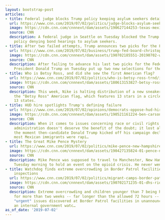 ```yaml
---
layout: bootstrap-post
articles:
- title: Federal judge blocks Trump policy keeping asylum seekers detained
  url: https://www.cnn.com/2019/07/02/politics/judge-blocks-asylum-seekers-detained/index.html
  image: https://cdn.cnn.com/cnnnext/dam/assets/190627144253-texas-mexico-border-migrants-file-super-tease.jpg
  source: CNN
  description: A federal judge in Seattle on Tuesday blocked the Trump administration
    policy denying bond hearings to asylum seekers.
- title: After two failed attempts, Trump announces two picks for the Federal Reserve
  url: https://www.cnn.com/2019/07/02/business/trump-fed-board-christopher-waller-judy-shelton/index.html
  image: https://cdn.cnn.com/cnnnext/dam/assets/190702185551-20190702-waller-shelton-split-restricted-super-tease.jpg
  source: CNN
  description: After failing to advance his last two picks for the Federal Reserve,
    President Donald Trump on Tuesday put up two new selections for the central bank.
- title: Who is Betsy Ross, and did she sew the first American flag?
  url: https://www.cnn.com/2019/07/02/politics/who-is-betsy-ross-trnd/index.html
  image: https://cdn.cnn.com/cnnnext/dam/assets/180613153827-betsy-ross-tbt-super-tease.jpg
  source: CNN
  description: This week, Nike is halting distribution of a new sneaker featuring
    the "Betsy Ross" American flag, which features 13 stars in a circle for the original
    13 states.
- title: HUD hire spotlights Trump's defining failure
  url: https://www.cnn.com/2019/07/02/opinions/democrats-oppose-hud-hire-trump-administration-bailey/index.html
  image: https://cdn.cnn.com/cnnnext/dam/assets/190521161224-ben-carson-hud-congressional-hearing-05212019-super-tease.jpg
  source: CNN
  description: When it comes to issues concerning race or civil rights, the Trump
    administration doesn't deserve the benefit of the doubt; it lost all credibility
    the moment then-candidate Donald Trump kicked off his campaign declaring that
    most Mexican immigrants were rapi…
- title: The Great Mike Pence Mystery
  url: https://www.cnn.com/2019/07/02/politics/mike-pence-new-hampshire-cancellation-emergency-reason/index.html
  image: https://cdn.cnn.com/cnnnext/dam/assets/190427135824-01-pence-nra-042619-super-tease.jpg
  source: CNN
  description: Mike Pence was supposed to travel to Manchester, New Hampshire, on
    Tuesday morning to hold an event on the opioid crisis. He never went.
- title: Watchdog finds extreme overcrowding in Border Patrol facilities in unannounced
    inspections
  url: https://www.cnn.com/2019/07/02/politics/migrant-camps-border-patrol-inspector-general-report/index.html
  image: https://cdn.cnn.com/cnnnext/dam/assets/190702171235-01-dhs-rio-grand-valley-report-super-tease.jpg
  source: CNN
  description: Extreme overcrowding and children younger than 7 being held in custody
    for more than two weeks -- far longer than the allowed 72 hours -- are among the
    "urgent" issues discovered at Border Patrol facilities in unannounced visits by
    an internal government watc…
as_of_date: '2019-07-02'
---
```


